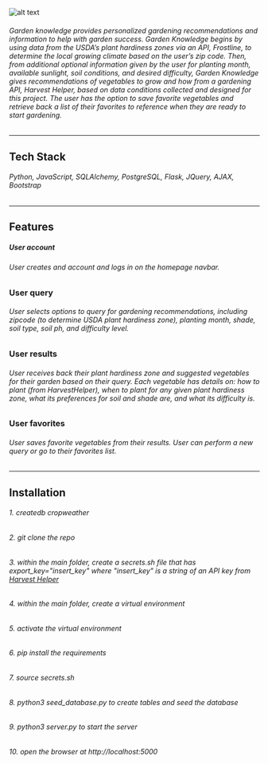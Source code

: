 ![alt text](https://github.com/juliecoleman/hackbright-final-solo-project/static/img/Garden_Knowledge-green.png)

###### Garden knowledge provides personalized gardening recommendations and information to help with garden success. Garden Knowledge begins by using data from the USDA’s plant hardiness zones via an API, Frostline, to determine the local growing climate based on the user’s zip code. Then, from additional optional information given by the user for planting month, available sunlight, soil conditions, and desired difficulty, Garden Knowledge gives recommendations of vegetables to grow and how from a gardening API, Harvest Helper, based on data conditions collected and designed for this project.  The user has the option to save favorite vegetables and retrieve back a list of their favorites to reference when they are ready to start gardening.

------------------

## Tech Stack
###### Python, JavaScript, SQLAlchemy, PostgreSQL, Flask, JQuery, AJAX, Bootstrap

-------
## Features
##### **User account**
###### User creates and account and logs in on the homepage navbar.


### User query
###### User selects options to query for gardening recommendations, including zipcode (to determine USDA plant hardiness zone), planting month, shade, soil type, soil ph, and difficulty level.

### User results
###### User receives back their plant hardiness zone and suggested vegetables for their garden based on their query. Each vegetable has details on: how to plant (from HarvestHelper), when to plant for any given plant hardiness zone, what its preferences for soil and shade are, and what its difficulty is.


### User favorites
###### User saves favorite vegetables from their results. User can perform a new query or go to their favorites list.

-------------------

## Installation
###### 1. createdb cropweather
###### 2. git clone the repo
###### 3. within the main folder, create a secrets.sh file that has export_key="insert_key" where "insert_key" is a string of an API key from [Harvest Helper](https://harvesthelper.herokuapp.com/developers)
###### 4. within the main folder, create a virtual environment
###### 5. activate the virtual environment
###### 6. pip install the requirements
###### 7. source secrets.sh
###### 8. python3 seed_database.py to create tables and seed the database
###### 9. python3 server.py to start the server
###### 10. open the browser at http://localhost:5000